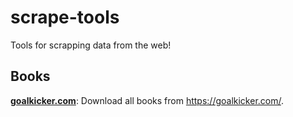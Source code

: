 # scrape-tools
Tools for scrapping data from the web!

## Books
**[goalkicker.com](https://github.com/xyvs/scrape-tools/tree/master/goalkicker.com)**: Download all books from https://goalkicker.com/.